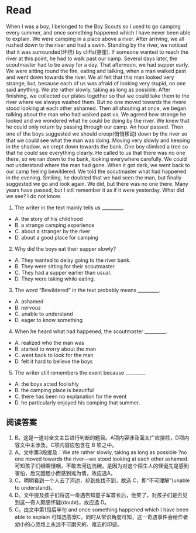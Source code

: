 # Read
When I was a boy, I belonged to the Boy Scouts so I used to go camping every summer, and once something happened which I have never been able to explain.
We were camping in a place above a river. After arriving, we all rushed down to the river and had a swim. Standing by the river, we noticed that it was surrounded(环绕) by cliffs(悬崖). If someone wanted to reach the river at this point, he had to walk past our camp.
Several days later, the scoutmaster had to be away for a day. That afternoon, we had supper early. We were sitting round the fire, eating and talking, when a man walked past and went down towards the river. We all felt that this man looked very strange, but, because each of us was afraid of looking very stupid, no one said anything.
We ate rather slowly, taking as long as possible. After finishing, we collected our plates together so that we could take them to the river where we always washed them. But no one moved towards the rivere stood looking at each other ashamed. Then all shouting at once, we began talking about the man who had walked past us. We agreed how strange he looked and we wondered what he could be doing by the river. We knew that he could only return by passing through our camp.
An hour passed. Then one of the boys suggested we should creep(悄悄移动) down by the river so that we could see what the man was doing. Moving very slowly and keeping in the shadow, we crept down towards the bank. One boy climbed a tree so that he could see everything clearly. He called to us that there was no one there, so we ran down to the bank, looking everywhere carefully. We could not understand where the man had gone.
When it got dark, we went back to our camp feeling bewildered. We told the scoutmaster what had happened in the evening. Smiling, he doubted that we had seen the man, but finally suggested we go and look again. We did, but there was no one there.
Many years have passed, but I still remember it as if it were yesterday. What did we see? I do not know.
1. The writer in the text mainly tells us _________.
 * A. the story of his childhood 
 * B. a strange camping experience
 * C. about a stranger by the river 
 * D. about a good place for camping
2. Why did the boys eat their supper slowly?
 * A. They wanted to delay going to the river bank.
 * B. They were sitting for their scoutmaster.
 * C. They had a supper earlier than usual.
 * D. They were taking while eating.
3. The word “Bewildered” in the text probably means _________.
 * A. ashamed 
 * B. nervous
 * C. unable to understand 
 * D. eager to know something
4. When he heard what had happened, the scoutmaster _________.
 * A. realized who the man was 
 * B. started to worry about the man
 * C. went back to look for the man 
 * D. felt it hard to believe the boys
5. The writer still remembers the event because ________.
 * A. the boys acted foolishly
 * B. the camping place is beautiful
 * C. there has been no explanation for the event
 * D. he particularly enjoyed his camping that summer.
## 阅读答案
1. B。这是一道对全文主旨进行判断的题目。A项内容涉及面太广应排除，D项内容文中未涉及，C项内容应包含在 B 项之中。
2. A。文中第3段提及：We ate rather slowly, taking as long as possible ?no one moved towards the river—we stood looking at each other ashamed. 可知孩子们细嚼慢咽，不敢去河边洗碗，是因为对这个陌生人的怪诞先是感到害怕，后又因胆小而感到难为情，故应选A。
3. C。明明看到一个人去了河边，却到处找不到，故选 C，即“不可理解”(unable to understand)。
4. D。文中提及孩子们将这一奇遇告知童子军首长后，他笑了，对孩子们是否见到这一奇人颇感怀疑(doubt)，故应选 D。
5. C。由文中第1段后半句 and once something happened which I have been able to explain 可知选答案C。同时从常识角度可知，这一奇遇事件会给作者幼小的心灵烙上永远不可磨灭的、难忘的印迹。

